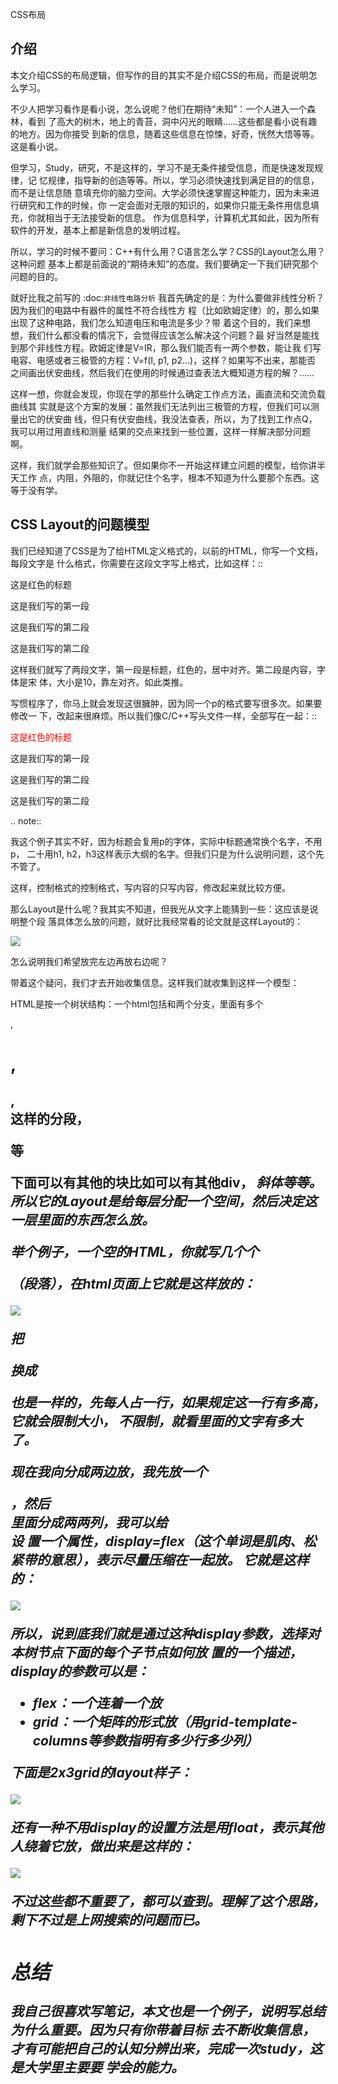         
CSS布局

## 介绍

本文介绍CSS的布局逻辑，但写作的目的其实不是介绍CSS的布局，而是说明怎么学习。

不少人把学习看作是看小说，怎么说呢？他们在期待“未知”：一个人进入一个森林，看到
了高大的树木，地上的青苔，洞中闪光的眼睛……这些都是看小说有趣的地方。因为你接受
到新的信息，随着这些信息在惊悚，好奇，恍然大悟等等。这是看小说。

但学习，Study，研究，不是这样的，学习不是无条件接受信息，而是快速发现规律，记
忆规律，指导新的创造等等。所以，学习必须快速找到满足目的的信息，而不是让信息随
意填充你的脑力空间。大学必须快速掌握这种能力，因为未来进行研究和工作的时候，你
一定会面对无限的知识的，如果你只能无条件用信息填充，你就相当于无法接受新的信息。
作为信息科学，计算机尤其如此，因为所有软件的开发，基本上都是新信息的发明过程。

所以，学习的时候不要问：C++有什么用？C语言怎么学？CSS的Layout怎么用？这种问题
基本上都是前面说的“期待未知”的态度。我们要确定一下我们研究那个问题的目的。

就好比我之前写的
:doc:`非线性电路分析`
我首先确定的是：为什么要做非线性分析？因为我们的电路中有器件的属性不符合线性方
程（比如欧姆定律）的，那么如果出现了这种电路，我们怎么知道电压和电流是多少？带
着这个目的，我们来想想，我们什么都没看的情况下，会觉得应该怎么解决这个问题？最
好当然是能找到那个非线性方程。欧姆定律是V=IR，那么我们能否有一两个参数，能让我
们写电容、电感或者三极管的方程：V=f(I, p1, p2...)，这样？如果写不出来，那能否
之间画出伏安曲线，然后我们在使用的时候通过查表法大概知道方程的解？……

这样一想，你就会发现，你现在学的那些什么确定工作点方法，画直流和交流负载曲线其
实就是这个方案的发展：虽然我们无法列出三极管的方程，但我们可以测量出它的伏安曲
线，但只有伏安曲线，我没法查表，所以，为了找到工作点Q，我可以用过用直线和测量
结果的交点来找到一些位置，这样一样解决部分问题啊。

这样，我们就学会那些知识了。但如果你不一开始这样建立问题的模型，给你讲半天工作
点，内阻，外阻的，你就记住个名字，根本不知道为什么要那个东西。这等于没有学。

## CSS Layout的问题模型

我们已经知道了CSS是为了给HTML定义格式的，以前的HTML，你写一个文档，每段文字是
什么格式，你需要在这段文字写上格式，比如这样：::

  <p color='red', align='centere'>这是红色的标题</p>
  <p font='宋体', fontsize='10', align='left'>这是我们写的第一段</p>
  <p font='宋体', fontsize='10', align='left'>这是我们写的第二段</p>
  <p font='宋体', fontsize='12', align='left'>这是我们写的第二段</p>

这样我们就写了两段文字，第一段是标题，红色的，居中对齐。第二段是内容，字体是宋
体，大小是10，靠左对齐。如此类推。

写惯程序了，你马上就会发现这很臃肿，因为同一个p的格式要写很多次。如果要修改一
下，改起来很麻烦。所以我们像C/C++写头文件一样，全部写在一起：::

  <style>
  .title {
  color: red;
  align=center;
  }
  p {
  font: 宋体;
  fontsize: 10
  align=left;
  }
  .bigp {
  fontsize: 12
  }
  </style>
  <p class=title>这是红色的标题</p>
  <p>这是我们写的第一段</p>
  <p>这是我们写的第二段</p>
  <p class=bigp>这是我们写的第二段</p>

.. note::

  我这个例子其实不好，因为标题会复用p的字体，实际中标题通常换个名字，不用p，
  二十用h1, h2，h3这样表示大纲的名字。但我们只是为什么说明问题，这个先不管了。

这样，控制格式的控制格式，写内容的只写内容，修改起来就比较方便。

那么Layout是什么呢？我其实不知道，但我光从文字上能猜到一些：这应该是说明整个段
落具体怎么放的问题，就好比我经常看的论文就是这样Layout的：

![](_static/论文排版.png)

怎么说明我们希望放完左边再放右边呢？

带着这个疑问，我们才去开始收集信息。这样我们就收集到这样一个模型：

HTML是按一个树状结构：一个html包括<head>和<body>两个分支，<body>里面有多个<p>,
<h1>, <h2>, <div>这样的分段，<p>等<div>下面可以有其他的块比如可以有其他div，<i>
斜体等等。所以它的Layout是给每层分配一个空间，然后决定这一层里面的东西怎么放。

举个例子，一个空的HTML，你就写几个个<p>（段落），在html页面上它就是这样放的：

![](_static/html_layout1.svg)

把<p>换成<div>也是一样的，先每人占一行，如果规定这一行有多高，它就会限制大小，
不限制，就看里面的文字有多大了。

现在我向分成两边放，我先放一个<div>，然后<div>里面分成两两列，我可以给<div>设
置一个属性，display=flex（这个单词是肌肉、松紧带的意思），表示尽量压缩在一起放。
它就是这样的：

![](_static/html_layout2.svg)

所以，说到底我们就是通过这种display参数，选择对本树节点下面的每个子节点如何放
置的一个描述，display的参数可以是：

* flex：一个连着一个放
* grid：一个矩阵的形式放（用grid-template-columns等参数指明有多少行多少列）

下面是2x3grid的layout样子：

![](_static/html_layout3.svg)

还有一种不用display的设置方法是用float，表示其他人绕着它放，做出来是这样的：

![](_static/html_layout4.svg)

不过这些都不重要了，都可以查到。理解了这个思路，剩下不过是上网搜索的问题而已。

## 总结

我自己很喜欢写笔记，本文也是一个例子，说明写总结为什么重要。因为只有你带着目标
去不断收集信息，才有可能把自己的认知分辨出来，完成一次study，这是大学里主要要
学会的能力。
